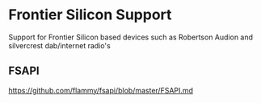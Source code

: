 # Frontier Silicon Support

Support for Frontier Silicon based devices such as Robertson Audion and silvercrest dab/internet radio's


## FSAPI

https://github.com/flammy/fsapi/blob/master/FSAPI.md